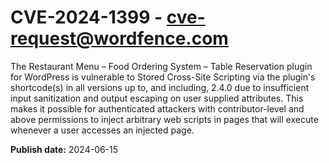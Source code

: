 # CVE-2024-1399 - cve-request@wordfence.com

The Restaurant Menu – Food Ordering System – Table Reservation plugin for WordPress is vulnerable to Stored Cross-Site Scripting via the plugin's shortcode(s) in all versions up to, and including, 2.4.0 due to insufficient input sanitization and output escaping on user supplied attributes. This makes it possible for authenticated attackers with contributor-level and above permissions to inject arbitrary web scripts in pages that will execute whenever a user accesses an injected page.

**Publish date:** 2024-06-15
